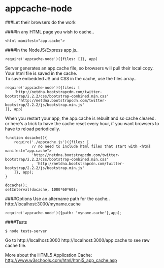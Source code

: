 appcache-node
=============
   
###Let their browsers do the work
  
####In any HTML page you wish to cache..
````  
<html manifest="app.cache"> 
````

####In the NodeJS/Express app.js..
````
require('appcache-node')({files: []}, app)
````

Server generates an app.cache file, so browsers will pull their local copy. Your html file is saved in the cache.    
To save embedded JS and CSS in the cache, use the files array..
````
require('appcache-node')({files: [
	'http://netdna.bootstrapcdn.com/twitter-bootstrap/2.2.2/css/bootstrap-combined.min.css'
	, 'http://netdna.bootstrapcdn.com/twitter-bootstrap/2.2.2/js/bootstrap.min.js'
]}, app)
````

When you restart your app, the app.cache is rebuilt and so cache cleared.  
or here's a trick to have the cache reset every hour, if you want browsers to have to reload periodically.
````
function docache(){
	require('./appcache.js')({files: [
			// no need to include html files that start with <html manifest="app.cache">
			'http://netdna.bootstrapcdn.com/twitter-bootstrap/2.2.2/css/bootstrap-combined.min.css'
			, 'http://netdna.bootstrapcdn.com/twitter-bootstrap/2.2.2/js/bootstrap.min.js'
	]}, app);
}

docache();
setInterval(docache, 1000*60*60);
````

####Options
Use an altername path for the cache..  http://localhost:3000/myname.cache
````
require('appcache-node')({path: 'myname.cache'},app);
````

####Tests
````
$ node tests-server
````
Go to http://localhost:3000
http://localhost:3000/app.cache to see raw cache file.

More about the HTML5 Application Cache:    
http://www.w3schools.com/html/html5_app_cache.asp